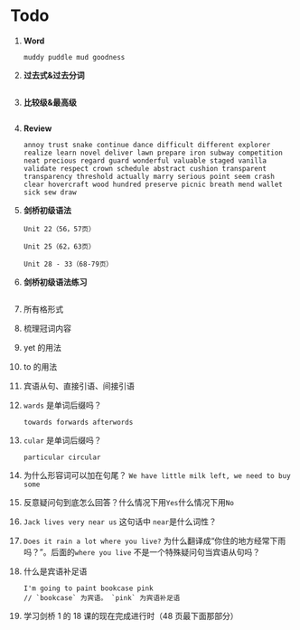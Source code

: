 # Todo

1. **Word**

   ```
   muddy puddle mud goodness
   ```

2. **过去式&过去分词**

   ```

   ```

3. **比较级&最高级**

   ```

   ```

4. **Review**

   ```
   annoy trust snake continue dance difficult different explorer realize learn novel deliver lawn prepare iron subway competition neat precious regard guard wonderful valuable staged vanilla validate respect crown schedule abstract cushion transparent transparency threshold actually marry serious point seem crash clear hovercraft wood hundred preserve picnic breath mend wallet sick sew draw
   ```

5. **剑桥初级语法**

   ```
   Unit 22（56，57页）

   Unit 25（62，63页）

   Unit 28 - 33（68-79页）
   ```

6. **剑桥初级语法练习**

   ```

   ```

7. 所有格形式

8. 梳理冠词内容

9. yet 的用法

10. to 的用法

11. 宾语从句、直接引语、间接引语

12. `wards` 是单词后缀吗？

    ```
    towards forwards afterwords
    ```

13. `cular` 是单词后缀吗？

    ```
    particular circular
    ```

14. 为什么形容词可以加在句尾？ `We have little milk left, we need to buy some`

15. 反意疑问句到底怎么回答？什么情况下用`Yes`什么情况下用`No`

16. `Jack lives very near us` 这句话中 `near`是什么词性？

17. `Does it rain a lot where you live?` 为什么翻译成“你住的地方经常下雨吗？”。后面的`where you live` 不是一个特殊疑问句当宾语从句吗？

18. 什么是宾语补足语

    ```
    I'm going to paint bookcase pink
    // `bookcase` 为宾语。 `pink` 为宾语补足语
    ```

19. 学习剑桥 1 的 18 课的现在完成进行时（48 页最下面那部分）
